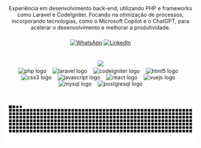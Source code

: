 <div align="center">
Experiência em desenvolvimento back-end, utilizando PHP e frameworks como Laravel e CodeIgniter. Focando na otimização de processos, incorporando tecnologias, como o Microsoft Copilot e o ChatGPT, para acelerar o desenvolvimento e melhorar a produtividade.
<h3 align="center"></h3>

[![WhatsApp](https://img.shields.io/badge/-WhatsApp-000?style=for-the-badge&logo=whatsapp&logoColor=FF00F6&color=FFF)](https://api.whatsapp.com/send?phone=5588999722046)
[![LinkedIn](https://img.shields.io/badge/-LinkedIn-0077B5?style=for-the-badge&logo=linkedin&logoColor=white&labelColor=0077B5)](https://www.linkedin.com/in/armandosoares/)

</div>

#

<div align="center">
  <a href="https://git.io/typing-svg">
    <img src="https://readme-typing-svg.demolab.com?font=Fira+Code&weight=500&size=22&pause=1000&color=FF00F6&center=true&vCenter=true&random=false&width=524&lines=%E2%8A%B9+Stacks+">
  </a>
</div>

<div align="center">
  <img src="https://cdn.jsdelivr.net/gh/devicons/devicon/icons/php/php-original.svg" height="25" alt="php logo"  />
  <img width="8" />
  <img src="https://laravel.com/img/logomark.min.svg" height="25" alt="laravel logo"  />
  <img width="8" />
  <img src="https://cdn.jsdelivr.net/gh/devicons/devicon/icons/codeigniter/codeigniter-plain.svg" height="25" alt="codeigniter logo"  />
  <img width="8" />
  <img src="https://cdn.jsdelivr.net/gh/devicons/devicon/icons/html5/html5-original.svg" height="25" alt="html5 logo"  />
  <img width="8" />
  <img src="https://cdn.jsdelivr.net/gh/devicons/devicon/icons/css3/css3-original.svg" height="25" alt="css3 logo"  />
  <img width="8" />
  <img src="https://cdn.jsdelivr.net/gh/devicons/devicon/icons/javascript/javascript-plain.svg" height="25" alt="javascript logo"  />
  <img width="8" />
  <img src="https://cdn.jsdelivr.net/gh/devicons/devicon/icons/react/react-original.svg" height="25" alt="react logo"  />
  <img width="8" />
  <img src="https://cdn.jsdelivr.net/gh/devicons/devicon/icons/vuejs/vuejs-original.svg" height="25" alt="vuejs logo"  />
  <img width="8" />
  <img src="https://cdn.jsdelivr.net/gh/devicons/devicon/icons/mysql/mysql-original.svg" height="25" alt="mysql logo"  />
  <img width="8" />
  <img src="https://cdn.jsdelivr.net/gh/devicons/devicon/icons/postgresql/postgresql-original.svg" height="25" alt="postgresql logo"  />
</div>

#





#



<picture align="center">
  <source media="(prefers-color-scheme: dark)" srcset="https://raw.githubusercontent.com/armandosoaress/armandosoaress/output/github-contribution-grid-snake-dark.svg">
  <source media="(prefers-color-scheme: light)" srcset="https://raw.githubusercontent.com/armandosoaress/armandosoaress/output/github-contribution-grid-snake-dark.svg">
  <img align="center" alt="github contribution grid snake animation" src="https://raw.githubusercontent.com/armandosoaress/armandosoaress/output/github-contribution-grid-snake.svg">
</picture>
